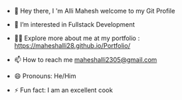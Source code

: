  - 👋 Hey there, I 'm Alli Mahesh welcome to my Git Profile
  
-  👀 I’m interested in Fullstack Development
-  👨‍💻 Explore more about me at my portfolio : https://maheshalli28.github.io/Portfolio/
-  📫 How to reach me maheshalli2305@gmail.com
-  😄 Pronouns: He/Him
-  ⚡ Fun fact:  I am an excellent cook
